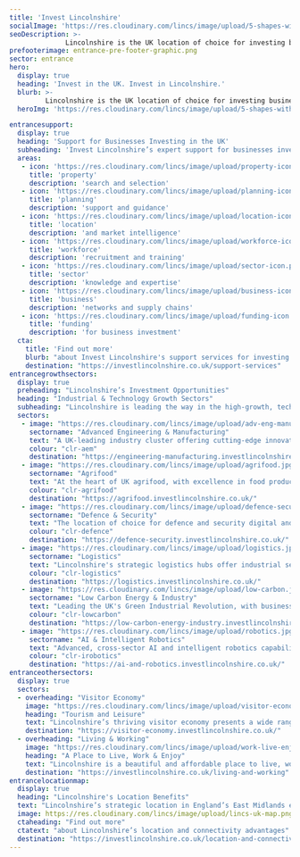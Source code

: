 ```yaml
---
title: 'Invest Lincolnshire'
socialImage: 'https://res.cloudinary.com/lincs/image/upload/5-shapes-with-grad.png'
seoDescription: >-
              Lincolnshire is the UK location of choice for investing businesses in high-growth industry sectors. Invest Lincolnshire helps businesses to relocate, start-up or expand in Lincolnshire - more quickly, efficiently, and cost-effectively.
prefooterimage: entrance-pre-footer-graphic.png              
sector: entrance
hero:
  display: true
  heading: 'Invest in the UK. Invest in Lincolnshire.'
  blurb: >-
         Lincolnshire is the UK location of choice for investing businesses in high-growth industry sectors. Invest Lincolnshire helps businesses to relocate, start-up or expand in Lincolnshire - more quickly, efficiently, and cost-effectively.
  heroImg: 'https://res.cloudinary.com/lincs/image/upload/5-shapes-with-grad.png'

entrancesupport:
  display: true
  heading: 'Support for Businesses Investing in the UK'
  subheading: 'Invest Lincolnshire’s expert support for businesses investing in Lincolnshire includes:'
  areas:
   - icon: 'https://res.cloudinary.com/lincs/image/upload/property-icon.png'
     title: 'property'
     description: 'search and selection'
   - icon: 'https://res.cloudinary.com/lincs/image/upload/planning-icon.png'
     title: 'planning'
     description: 'support and guidance'
   - icon: 'https://res.cloudinary.com/lincs/image/upload/location-icon.png'
     title: 'location'
     description: 'and market intelligence'
   - icon: 'https://res.cloudinary.com/lincs/image/upload/workforce-icon.png'
     title: 'workforce'
     description: 'recruitment and training'
   - icon: 'https://res.cloudinary.com/lincs/image/upload/sector-icon.png'
     title: 'sector'
     description: 'knowledge and expertise'
   - icon: 'https://res.cloudinary.com/lincs/image/upload/business-icon.png'
     title: 'business'
     description: 'networks and supply chains'
   - icon: 'https://res.cloudinary.com/lincs/image/upload/funding-icon.png'
     title: 'funding'
     description: 'for business investment'    
  cta:
    title: 'Find out more'
    blurb: "about Invest Lincolnshire's support services for investing businesses" 
    destination: "https://investlincolnshire.co.uk/support-services"                
entrancegrowthsectors:
  display: true
  preheading: "Lincolnshire’s Investment Opportunities"
  heading: "Industrial & Technology Growth Sectors"
  subheading: "Lincolnshire is leading the way in the high-growth, technology-driven sectors of the future."
  sectors:
   - image: "https://res.cloudinary.com/lincs/image/upload/adv-eng-manu.jpg"
     sectorname: "Advanced Engineering & Manufacturing"
     text: "A UK-leading industry cluster offering cutting-edge innovation in Industry 4.0 specialisations including AI, big data, robotics and automation."
     colour: "clr-aem"
     destination: "https://engineering-manufacturing.investlincolnshire.co.uk/"
   - image: "https://res.cloudinary.com/lincs/image/upload/agrifood.jpg"
     sectorname: "Agrifood"
     text: "At the heart of UK agrifood, with excellence in food production, manufacturing, logistics, and robotics and automation technologies."
     colour: "clr-agrifood"
     destination: "https://agrifood.investlincolnshire.co.uk/"
   - image: "https://res.cloudinary.com/lincs/image/upload/defence-security.jpg"
     sectorname: "Defence & Security"
     text: "The location of choice for defence and security digital and information technology innovation, co-located with key RAF intelligence capabilities."
     colour: "clr-defence"
     destination: "https://defence-security.investlincolnshire.co.uk/"
   - image: "https://res.cloudinary.com/lincs/image/upload/logistics.jpg"
     sectorname: "Logistics"
     text: "Lincolnshire's strategic logistics hubs offer industrial sector growth opportunities and advanced automation technology solutions."
     colour: "clr-logistics"
     destination: "https://logistics.investlincolnshire.co.uk/"
   - image: "https://res.cloudinary.com/lincs/image/upload/low-carbon.jpg"
     sectorname: "Low Carbon Energy & Industry"
     text: "Leading the UK's Green Industrial Revolution, with business growth opportunities across a range of energy and industrial sectors."
     colour: "clr-lowcarbon"
     destination: "https://low-carbon-energy-industry.investlincolnshire.co.uk/"
   - image: "https://res.cloudinary.com/lincs/image/upload/robotics.jpg"
     sectorname: "AI & Intelligent Robotics"
     text: "Advanced, cross-sector AI and intelligent robotics capabilities, transforming industrial productivity through digitalisation and automation."
     colour: "clr-irobotics"
     destination: "https://ai-and-robotics.investlincolnshire.co.uk/"
entranceothersectors:
  display: true
  sectors:
  - overheading: "Visitor Economy"
    image: "https://res.cloudinary.com/lincs/image/upload/visitor-economy.jpg"
    heading: "Tourism and Leisure"
    text: "Lincolnshire’s thriving visitor economy presents a wide range of high-value business investment and growth opportunities."
    destination: "https://visitor-economy.investlincolnshire.co.uk/"
  - overheading: "Living & Working"
    image: "https://res.cloudinary.com/lincs/image/upload/work-live-enjoy.jpg"
    heading: "A Place to Live, Work & Enjoy"
    text: "Lincolnshire is a beautiful and affordable place to live, work, learn and enjoy a superb lifestyle."
    destination: "https://investlincolnshire.co.uk/living-and-working"
entrancelocationmap:
  display: true
  heading: "Lincolnshire's Location Benefits"
  text: "Lincolnshire’s strategic location in England’s East Midlands enables fast, efficient access to UK and international markets by road, rail, air and sea."
  image: https://res.cloudinary.com/lincs/image/upload/lincs-uk-map.png
  ctaheading: "Find out more"
  ctatext: "about Lincolnshire’s location and connectivity advantages"
  destination: "https://investlincolnshire.co.uk/location-and-connectivity"
---
```



